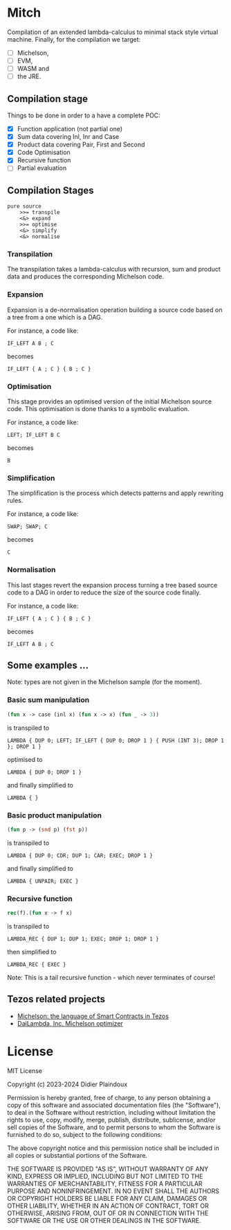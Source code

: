 # Mitch

Compilation of an extended lambda-calculus to minimal stack style 
virtual machine. Finally, for the compilation we target:
- [ ] Michelson,
- [ ] EVM,
- [ ] WASM and
- [ ] the JRE.

## Compilation stage

Things to be done in order to a have a complete POC:

- [X] Function application (not partial one)
- [X] Sum data covering Inl, Inr and Case
- [X] Product data covering Pair, First and Second
- [X] Code Optimisation
- [X] Recursive function
- [ ] Partial evaluation

## Compilation Stages 

```
pure source 
    >>= transpile
    <&> expand 
    >>= optimise 
    <&> simplify 
    <&> normalise 
```

### Transpilation

The transpilation takes a lambda-calculus with recursion, sum and 
product data and produces the corresponding Michelson code.

### Expansion

Expansion is a de-normalisation operation building a source code 
based on a tree from a one which is a DAG. 

For instance, a code like:

```
IF_LEFT A B ; C
```

becomes 

```
IF_LEFT { A ; C } { B ; C }
```

### Optimisation

This stage provides an optimised version of the initial Michelson 
source code. This optimisation is done thanks to a symbolic 
evaluation.

For instance, a code like:

```
LEFT; IF_LEFT B C
```

becomes

```
B
```

### Simplification

The simplification is the process which detects patterns and apply 
rewriting rules.

For instance, a code like:

```
SWAP; SWAP; C
```

becomes

```
C
```

### Normalisation

This last stages revert the expansion process turning a tree based 
source code to a DAG in order to reduce the size of the source code 
finally.

For instance, a code like:

```
IF_LEFT { A ; C } { B ; C }
```

becomes

```
IF_LEFT A B ; C
```


## Some examples ...

Note: types are not given in the Michelson sample (for the moment).

### Basic sum manipulation

```ocaml
(fun x -> case (inl x) (fun x -> x) (fun _ -> 3))
```

is transpiled to

```michelson
LAMBDA { DUP 0; LEFT; IF_LEFT { DUP 0; DROP 1 } { PUSH (INT 3); DROP 1 }; DROP 1 }
```

optimised to

````michelson
LAMBDA { DUP 0; DROP 1 }
````

and finally simplified to

```michelson
LAMBDA { }
```

### Basic product manipulation 

```ocaml
(fun p -> (snd p) (fst p))
```

is transpiled to

```michelson
LAMBDA { DUP 0; CDR; DUP 1; CAR; EXEC; DROP 1 }
```

and finally simplified to 

```michelson
LAMBDA { UNPAIR; EXEC }
```

### Recursive function

```ocaml
rec(f).(fun x -> f x)
```

is transpiled to

```
LAMBDA_REC { DUP 1; DUP 1; EXEC; DROP 1; DROP 1 }
```

then simplified to

```
LAMBDA_REC { EXEC }
```

Note: This is a tail recursive function - which never terminates of course!

## Tezos related projects

- [Michelson: the language of Smart Contracts in Tezos](https://tezos.gitlab.io/active/michelson.html)
- [DaiLambda, Inc. Michelson optimizer](https://www.dailambda.jp/optz/)

# License

MIT License

Copyright (c) 2023-2024 Didier Plaindoux

Permission is hereby granted, free of charge, to any person obtaining a copy
of this software and associated documentation files (the "Software"), to deal
in the Software without restriction, including without limitation the rights
to use, copy, modify, merge, publish, distribute, sublicense, and/or sell
copies of the Software, and to permit persons to whom the Software is
furnished to do so, subject to the following conditions:

The above copyright notice and this permission notice shall be included in all
copies or substantial portions of the Software.

THE SOFTWARE IS PROVIDED "AS IS", WITHOUT WARRANTY OF ANY KIND, EXPRESS OR
IMPLIED, INCLUDING BUT NOT LIMITED TO THE WARRANTIES OF MERCHANTABILITY,
FITNESS FOR A PARTICULAR PURPOSE AND NONINFRINGEMENT. IN NO EVENT SHALL THE
AUTHORS OR COPYRIGHT HOLDERS BE LIABLE FOR ANY CLAIM, DAMAGES OR OTHER
LIABILITY, WHETHER IN AN ACTION OF CONTRACT, TORT OR OTHERWISE, ARISING FROM,
OUT OF OR IN CONNECTION WITH THE SOFTWARE OR THE USE OR OTHER DEALINGS IN THE
SOFTWARE.
